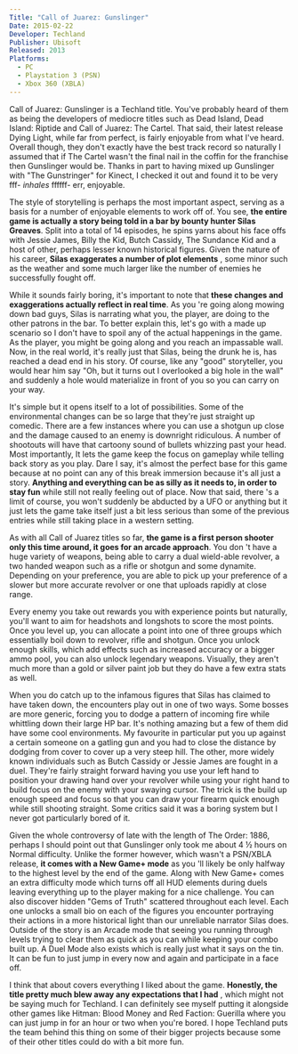 ```yaml
---
Title: "Call of Juarez: Gunslinger"
Date: 2015-02-22
Developer: Techland  
Publisher: Ubisoft  
Released: 2013  
Platforms:
  - PC
  - Playstation 3 (PSN)
  - Xbox 360 (XBLA)
---
```


Call of Juarez: Gunslinger is a Techland title. You've probably heard of them
as being the developers of mediocre titles such as Dead Island, Dead Island:
Riptide and Call of Juarez: The Cartel. That said, their latest release Dying
Light, while far from perfect, is fairly enjoyable from what I've heard.
Overall though, they don't exactly have the best track record so naturally I
assumed that if The Cartel wasn't the final nail in the coffin for the
franchise then Gunslinger would be. Thanks in part to having mixed up
Gunslinger with "The Gunstringer" for Kinect, I checked it out and found it to
be very fff- *inhales* ffffff- err, enjoyable.  
  
The style of storytelling is perhaps the most important aspect, serving as a
basis for a number of enjoyable elements to work off of. You see, **the entire
game is actually a story being told in a bar by bounty hunter Silas Greaves**.
Split into a total of 14 episodes, he spins yarns about his face offs with
Jessie James, Billy the Kid, Butch Cassidy, The Sundance Kid and a host of
other, perhaps lesser known historical figures. Given the nature of his
career, **Silas exaggerates a number of plot elements** , some minor such as
the weather and some much larger like the number of enemies he successfully
fought off.  
  
While it sounds fairly boring, it's important to note that **these changes and
exaggerations actually reflect in real time**. As you 're going along mowing
down bad guys, Silas is narrating what you, the player, are doing to the other
patrons in the bar. To better explain this, let's go with a made up scenario
so I don't have to spoil any of the actual happenings in the game. As the
player, you might be going along and you reach an impassable wall. Now, in the
real world, it's really just that Silas, being the drunk he is, has reached a
dead end in his story. Of course, like any "good" storyteller, you would hear
him say "Oh, but it turns out I overlooked a big hole in the wall" and
suddenly a hole would materialize in front of you so you can carry on your
way.  
  
It's simple but it opens itself to a lot of possibilities. Some of the
environmental changes can be so large that they're just straight up comedic.
There are a few instances where you can use a shotgun up close and the damage
caused to an enemy is downright ridiculous. A number of shootouts will have
that cartoony sound of bullets whizzing past your head. Most importantly, It
lets the game keep the focus on gameplay while telling back story as you play.
Dare I say, it's almost the perfect base for this game because at no point can
any of this break immersion because it's all just a story. **Anything and
everything can be as silly as it needs to, in order to stay fun** while still
not really feeling out of place. Now that said, there 's a limit of course,
you won't suddenly be abducted by a UFO or anything but it just lets the game
take itself just a bit less serious than some of the previous entries while
still taking place in a western setting.  
  
As with all Call of Juarez titles so far, **the game is a first person shooter
only this time around, it goes for an arcade approach**. You don 't have a
huge variety of weapons, being able to carry a dual wield-able revolver, a two
handed weapon such as a rifle or shotgun and some dynamite. Depending on your
preference, you are able to pick up your preference of a slower but more
accurate revolver or one that uploads rapidly at close range.  
  
Every enemy you take out rewards you with experience points but naturally,
you'll want to aim for headshots and longshots to score the most points. Once
you level up, you can allocate a point into one of three groups which
essentially boil down to revolver, rifle and shotgun. Once you unlock enough
skills, which add effects such as increased accuracy or a bigger ammo pool,
you can also unlock legendary weapons. Visually, they aren't much more than a
gold or silver paint job but they do have a few extra stats as well.  
  
When you do catch up to the infamous figures that Silas has claimed to have
taken down, the encounters play out in one of two ways. Some bosses are more
generic, forcing you to dodge a pattern of incoming fire while whittling down
their large HP bar. It's nothing amazing but a few of them did have some cool
environments. My favourite in particular put you up against a certain someone
on a gatling gun and you had to close the distance by dodging from cover to
cover up a very steep hill. The other, more widely known individuals such as
Butch Cassidy or Jessie James are fought in a duel. They're fairly straight
forward having you use your left hand to position your drawing hand over your
revolver while using your right hand to build focus on the enemy with your
swaying cursor. The trick is the build up enough speed and focus so that you
can draw your firearm quick enough while still shooting straight. Some critics
said it was a boring system but I never got particularly bored of it.  
  
Given the whole controversy of late with the length of The Order: 1886,
perhaps I should point out that Gunslinger only took me about 4 ½ hours on
Normal difficulty. Unlike the former however, which wasn't a PSN/XBLA release,
**it comes with a New Game+ mode** as you 'll likely be only halfway to the
highest level by the end of the game. Along with New Game+ comes an extra
difficulty mode which turns off all HUD elements during duels leaving
everything up to the player making for a nice challenge. You can also discover
hidden "Gems of Truth" scattered throughout each level. Each one unlocks a
small bio on each of the figures you encounter portraying their actions in a
more historical light than our unreliable narrator Silas does. Outside of the
story is an Arcade mode that seeing you running through levels trying to clear
them as quick as you can while keeping your combo built up. A Duel Mode also
exists which is really just what it says on the tin. It can be fun to just
jump in every now and again and participate in a face off.  
  
I think that about covers everything I liked about the game. **Honestly, the
title pretty much blew away any expectations that I had** , which might not be
saying much for Techland. I can definitely see myself putting it alongside
other games like Hitman: Blood Money and Red Faction: Guerilla where you can
just jump in for an hour or two when you're bored. I hope Techland puts the
team behind this thing on some of their bigger projects because some of their
other titles could do with a bit more fun.

